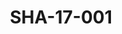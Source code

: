 ---
pid: SHA-17-001
title: SHA-17-001
language: 'en '
collection: Sharhabil Ahmed
original_label: 
rights: Sharhabil Ahmed
location_of_original: Sharhabil Ahmed
photographer_or_studio: Studio Jack Kuwait
scanned_from: photograph 11.9 by 16.8
_date: '1964'
location: Kuwait
description: Abdel Aziz Muhammad Daoud in theater
additional_notes: 
permission_display: 'yes'
on_server: 'no'
on_website: 'no'
permalink: "/archive/en/sha-17-001.html"
layout: photo-page
---